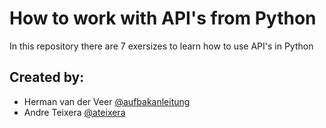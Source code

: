 # How to work with API's from Python
In this repository there are 7 exersizes to learn how to use API's in Python

## Created by:
* Herman van der Veer [@aufbakanleitung](https://github.com/aufbakanleitung)
* Andre Teixera [@ateixera](https://github.com/ateixeira) 
